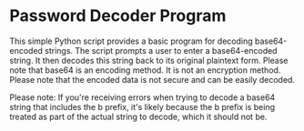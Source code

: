 # Password Decoder Program

This simple Python script provides a basic program for decoding base64-encoded strings. The script prompts a user to enter a base64-encoded string. It then decodes this string back to its original plaintext form. Please note that base64 is an encoding method. It is not an encryption method. Please note that the encoded data is not secure and can be easily decoded.

Please note: If you're receiving errors when trying to decode a base64 string that includes the b prefix, it's likely because the b prefix is being treated as part of the actual string to decode, which it should not be.
